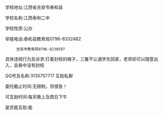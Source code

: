 学校地址:江西省吉安市泰和县

学校名称:江西泰和二中

学校性质:公办

举报电话:泰和县教育局0796-6332482

         吉安市教育局0796-8230597

具体违规行为及诉求:打着封校的幌子，三餐不让通学生回家，老师却可以随意出入，且泰中没有封校

QQ号及名称:3135757717  互助私聊

委托截止时间:无限制，但很急！

可互助时间:每天晚上及周日下午

是否能互助:能
